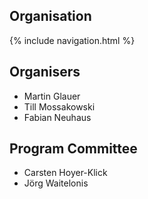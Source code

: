## Organisation

{% include navigation.html %}

## Organisers

* Martin Glauer
* Till Mossakowski
* Fabian Neuhaus

## Program Committee

* Carsten Hoyer-Klick
* Jörg Waitelonis

